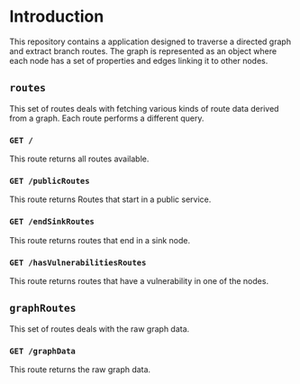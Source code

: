 # Introduction

This repository contains a application designed to traverse a directed graph and extract branch routes. The graph is represented as an object where each node has a set of properties and edges linking it to other nodes.


## `routes`

This set of routes deals with fetching various kinds of route data derived from a graph. Each route performs a different query.

### `GET /`

This route returns all routes available.

### `GET /publicRoutes`

This route returns Routes that start in a public service.

### `GET /endSinkRoutes`

This route returns routes that end in a sink node.

### `GET /hasVulnerabilitiesRoutes`

This route returns routes that have a vulnerability in one of the nodes.

## `graphRoutes`

This set of routes deals with the raw graph data.

### `GET /graphData`

This route returns the raw graph data.
